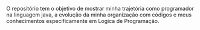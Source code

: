 O repositório tem o objetivo de mostrar minha trajetória como programador na linguagem java, a evolução da minha organização com códigos e meus conhecimentos especificamente em Logica de Programação.
